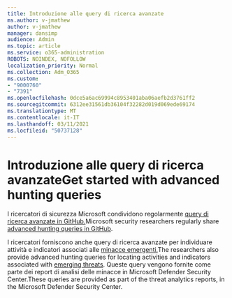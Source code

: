 ```yaml
---
title: Introduzione alle query di ricerca avanzate
ms.author: v-jmathew
author: v-jmathew
manager: dansimp
audience: Admin
ms.topic: article
ms.service: o365-administration
ROBOTS: NOINDEX, NOFOLLOW
localization_priority: Normal
ms.collection: Adm_O365
ms.custom:
- "9000760"
- "7391"
ms.openlocfilehash: 0dce5a6ac69994c8953401aba06aefb2d3761ff2
ms.sourcegitcommit: 6312ee31561db36104f32282d019d069ede69174
ms.translationtype: MT
ms.contentlocale: it-IT
ms.lasthandoff: 03/11/2021
ms.locfileid: "50737128"
---
```

# <a name="get-started-with-advanced-hunting-queries"></a><span data-ttu-id="5c19d-102">Introduzione alle query di ricerca avanzate</span><span class="sxs-lookup"><span data-stu-id="5c19d-102">Get started with advanced hunting queries</span></span>

<span data-ttu-id="5c19d-103">I ricercatori di sicurezza Microsoft condividono regolarmente [query di ricerca avanzate in GitHub.](https://go.microsoft.com/fwlink/?linkid=2144624)</span><span class="sxs-lookup"><span data-stu-id="5c19d-103">Microsoft security researchers regularly share [advanced hunting queries in GitHub](https://go.microsoft.com/fwlink/?linkid=2144624).</span></span>

<span data-ttu-id="5c19d-104">I ricercatori forniscono anche query di ricerca avanzate per individuare attività e indicatori associati alle [minacce emergenti.](https://go.microsoft.com/fwlink/?linkid=2145808)</span><span class="sxs-lookup"><span data-stu-id="5c19d-104">The researchers also provide advanced hunting queries for locating activities and indicators associated with [emerging threats](https://go.microsoft.com/fwlink/?linkid=2145808).</span></span> <span data-ttu-id="5c19d-105">Queste query vengono fornite come parte dei report di analisi delle minacce in Microsoft Defender Security Center.</span><span class="sxs-lookup"><span data-stu-id="5c19d-105">These queries are provided as part of the threat analytics reports, in the Microsoft Defender Security Center.</span></span>
